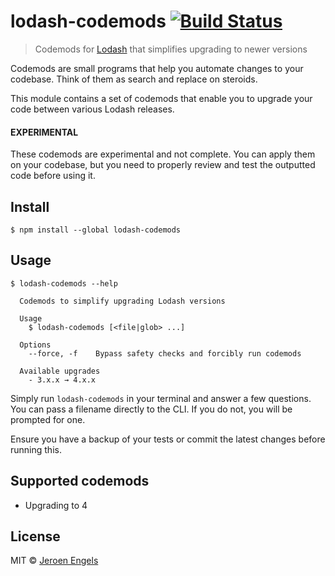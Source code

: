 # lodash-codemods [![Build Status](https://travis-ci.org/jfmengels/lodash-codemods.svg?branch=master)](https://travis-ci.org/jfmengels/lodash-codemods)

> Codemods for [Lodash](https://lodash.com/) that simplifies upgrading to newer versions

Codemods are small programs that help you automate changes to your codebase. Think of them as search and replace on steroids.

This module contains a set of codemods that enable you to upgrade your code between various Lodash releases.

#### EXPERIMENTAL

These codemods are experimental and not complete. You can apply them on your codebase, but you need to properly review and test the outputted code before using it.

## Install

```
$ npm install --global lodash-codemods
```


## Usage

```
$ lodash-codemods --help

  Codemods to simplify upgrading Lodash versions

  Usage
    $ lodash-codemods [<file|glob> ...]

  Options
    --force, -f    Bypass safety checks and forcibly run codemods

  Available upgrades
    - 3.x.x → 4.x.x
```

Simply run `lodash-codemods` in your terminal and answer a few questions. You can pass a filename directly to the CLI. If you do not, you will be prompted for one.

Ensure you have a backup of your tests or commit the latest changes before running this.


## Supported codemods

- Upgrading to 4

## License

MIT © [Jeroen Engels](https://github.com/jfmengels)

